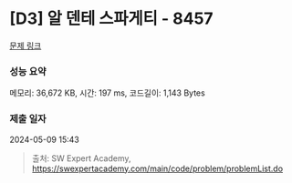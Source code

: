 # [D3] 알 덴테 스파게티 - 8457 

[문제 링크](https://swexpertacademy.com/main/code/problem/problemDetail.do?contestProbId=AWzal4EKksEDFAVU) 

### 성능 요약

메모리: 36,672 KB, 시간: 197 ms, 코드길이: 1,143 Bytes

### 제출 일자

2024-05-09 15:43



> 출처: SW Expert Academy, https://swexpertacademy.com/main/code/problem/problemList.do